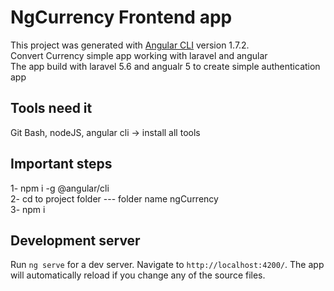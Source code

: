 # NgCurrency Frontend app

This project was generated with [Angular CLI](https://github.com/angular/angular-cli) version 1.7.2. <br /> 
Convert Currency simple app working with laravel and angular <br />
The app build with laravel 5.6 and angualr 5 to create simple authentication app

## Tools need it

Git Bash, nodeJS, angular cli -> install all tools

## Important steps
1- npm i -g @angular/cli <br />
2- cd to project folder --- folder name ngCurrency <br />
3- npm i <br />


## Development server

Run `ng serve` for a dev server. Navigate to `http://localhost:4200/`. The app will automatically reload if you change any of the source files.
